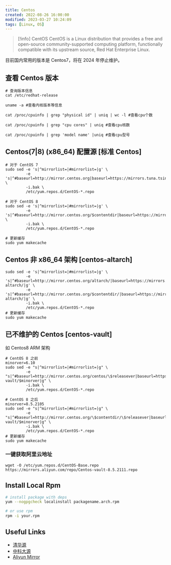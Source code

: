 ```yaml
---
title: Centos
created: 2022-08-26 16:00:00
modified: 2023-03-27 10:24:09
tags: [Linux, OS]
---
```


> [!info] CentOS
> CentOS is a Linux distribution that provides a free and open-source community-supported computing platform, functionally compatible with its upstream source, Red Hat Enterprise Linux.

目前国内常用的版本是 Centos7，将在 2024 年停止维护。

## 查看 Centos 版本

```shell
# 查询版本信息
cat /etc/redhat-release

uname -a #查看内核版本等信息

cat /proc/cpuinfo | grep "physical id" | uniq | wc -l #查看cpu个数

cat /proc/cpuinfo | grep "cpu cores" | uniq #查看cpu核数

cat /proc/cpuinfo | grep 'model name' |uniq #查看cpu型号
```

## Centos(7|8) (x86_64) 配置源 [标准 Centos]

```shell
# 对于 CentOS 7
sudo sed -e 's|^mirrorlist=|#mirrorlist=|g' \
         -e 's|^#baseurl=http://mirror.centos.org|baseurl=https://mirrors.tuna.tsinghua.edu.cn|g' \
         -i.bak \
         /etc/yum.repos.d/CentOS-*.repo

# 对于 CentOS 8
sudo sed -e 's|^mirrorlist=|#mirrorlist=|g' \
         -e 's|^#baseurl=http://mirror.centos.org/$contentdir|baseurl=https://mirrors.tuna.tsinghua.edu.cn/centos|g' \
         -i.bak \
         /etc/yum.repos.d/CentOS-*.repo

# 更新缓存
sudo yum makecache
```

## Centos 非 x86_64 架构 [centos-altarch]

```shell
sudo sed -e 's|^mirrorlist=|#mirrorlist=|g' \
         -e 's|^#baseurl=http://mirror.centos.org/altarch/|baseurl=https://mirrors.tuna.tsinghua.edu.cn/centos-altarch/|g' \
         -e 's|^#baseurl=http://mirror.centos.org/$contentdir/|baseurl=https://mirrors.tuna.tsinghua.edu.cn/centos-altarch/|g' \
         -i.bak \
         /etc/yum.repos.d/CentOS-*.repo
# 更新缓存
sudo yum makecache
```

## 已不维护的 Centos [centos-vault]

如 Centos8 ARM 架构

```shell
# CentOS 8 之前
minorver=6.10
sudo sed -e "s|^mirrorlist=|#mirrorlist=|g" \
         -e "s|^#baseurl=http://mirror.centos.org/centos/\$releasever|baseurl=https://mirrors.tuna.tsinghua.edu.cn/centos-vault/$minorver|g" \
         -i.bak \
         /etc/yum.repos.d/CentOS-*.repo

# CentOS 8 之后
minorver=8.5.2105
sudo sed -e "s|^mirrorlist=|#mirrorlist=|g" \
         -e "s|^#baseurl=http://mirror.centos.org/\$contentdir/\$releasever|baseurl=https://mirrors.tuna.tsinghua.edu.cn/centos-vault/$minorver|g" \
         -i.bak \
         /etc/yum.repos.d/CentOS-*.repo
# 更新缓存
sudo yum makecache
```

### 一键获取阿里云地址

`wget -O /etc/yum.repos.d/CentOS-Base.repo https://mirrors.aliyun.com/repo/Centos-vault-8.5.2111.repo`

## Install Local Rpm

```sh
# install package with deps
yum --nogpgcheck localinstall packagename.arch.rpm

# or use rpm
rpm -i your.rpm
```

## Useful Links

- [清华源](https://mirrors.tuna.tsinghua.edu.cn/)
- [中科大源](https://mirrors.ustc.edu.cn/)
- [Aliyun Mirror](https://developer.aliyun.com/mirror/centos)

